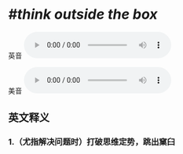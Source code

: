# ***\#think outside the box*** 
英音
<audio src="./media/think outside the box1_AAC.aac" controls="controls"></audio>

美音
<audio src="./media/think outside the box2_AAC.aac" controls="controls"></audio>



  

英文释义
---
### 1.**（尤指解决问题时）打破思维定势，跳出窠臼**  



